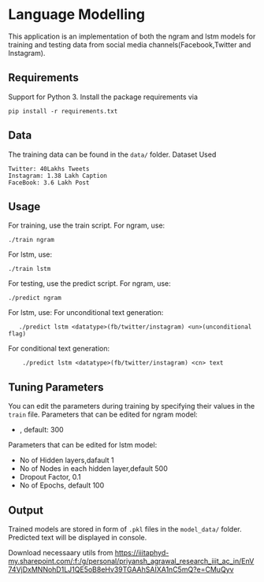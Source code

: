 # Language Modelling

This application is an implementation of both the ngram and lstm models for training and testing data from social media channels(Facebook,Twitter and Instagram).
 

## Requirements

Support for Python 3. Install the package requirements via
```console
pip install -r requirements.txt
```  
 
## Data
 
The training data can be found in the ```data/``` folder.
Dataset Used
```
Twitter: 40Lakhs Tweets
Instagram: 1.38 Lakh Caption
FaceBook: 3.6 Lakh Post
``` 
 
 
## Usage

For training, use the train script.
For ngram, use:
```console
./train ngram
```

For lstm, use:
```console
./train lstm
```

For testing, use the predict script.
For ngram, use:
```console
./predict ngram
```

For lstm, use:
For unconditional text generation:
```console
   ./predict lstm <datatype>(fb/twitter/instagram) <un>(unconditional flag)
```
For conditional text generation:
``` console
    ./predict lstm <datatype>(fb/twitter/instagram) <cn> text
```

## Tuning Parameters
You can edit the parameters during training by specifying their values in the ```train``` file.
Parameters that can be edited for ngram model:
- , default: 300

Parameters that can be edited for lstm model:
- No of Hidden layers,dafault 1
- No of Nodes in each hidden layer,default 500
- Dropout Factor, 0.1
- No of Epochs, default 100
 

## Output
Trained models are stored in form of ```.pkl``` files in the ```model_data/``` folder.
Predicted text will be displayed in console.         

Download necessaary utils from https://iiitaphyd-my.sharepoint.com/:f:/g/personal/priyansh_agrawal_research_iiit_ac_in/EnV74VjDxMNNohD1LJ1QE5oB8eHv39TGAAhSAIXA1nC5mQ?e=CMuQyv
